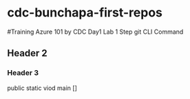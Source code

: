 # cdc-bunchapa-first-repos
#Training Azure 101 by CDC Day1 Lab 1 
 Step git CLI Command 
## Header 2 

### Header 3 
 public static viod main [] 
